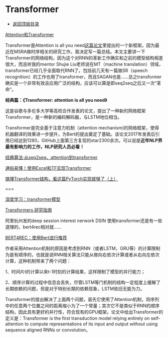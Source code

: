 # Transformer

* [返回顶层目录](../../../SUMMARY.md)



[Attention和Transformer](https://zhuanlan.zhihu.com/p/38485843)

Transformer是Attention is all you need[这篇论文](https://link.zhihu.com/?target=https%3A//arxiv.org/abs/1706.03762)里提出的一个新框架。因为最近在MSRA做时序相关的研究工作，我决定写一篇总结。本文主要讲一下Transformer的网络结构，因为这个对RNN的革新工作确实和之前的模型结构相差很大，而且听我的mentor Shujie Liu老师说在MT（machine translation）领域，transformer已经几乎全面取代RNN了。包括前几天有一篇做SR（speech recognition）的工作也用了transformer，而且SAGAN也是……总之transformer确实是一个非常有效且应用广泛的结构，应该可以算是即seq2seq之后又一次“革命”。





**经典篇：《Transformer: attention is all you need》** 

这是谷歌与多伦多大学等高校合作发表的论文，提出了一种新的网络框架Transformer，是一种新的编码解码器，与LSTM地位相当。

Transformer是完全基于注意力机制（attention mechanism)的网络框架，使得机器翻译的效果进一步提升，为Bert的提出奠定了基础。该论文2017年发表后引用已经达到1280，GitHub上面第三方复现的star2300余次。可以说是**近年NLP界最有影响力的工作，NLP研究人员必看！**



[经典算法·从seq2seq、attention到transformer](https://zhuanlan.zhihu.com/p/54368798)

[通俗易懂！使用Excel和TF实现Transformer](https://mp.weixin.qq.com/s/QRiNGxA-D9MLvv8GPnlhHg)

[搞懂Transformer结构，看这篇PyTorch实现就够了（上）](https://zhuanlan.zhihu.com/p/48731949)



===

[深度学习：transformer模型](https://blog.csdn.net/pipisorry/article/details/84946653)

[Transformers 研究指南](https://mp.weixin.qq.com/s?src=11×tamp=1571917795&ver=1932&signature=DLFKFrYQf7TOR7MXG3wvOYvj0ohuNjLUhNG8AQyEEveK3Zs-vCzNZvbl3*KNKIOLGerlgfPcfpfRylMzxUi*wIafeZDU3J9b0ARWA1vuYxHMGDaI3lEE9a*bTQonVDeo&new=1)

阿里杭州发的deep session interest nerwork DSIN 使用transformer还是有一些道理的，bert4rec相对就……

[BERT4REC：使用Bert进行推荐](https://zhuanlan.zhihu.com/p/97123417)



作者采用Attention机制的原因是考虑到RNN（或者LSTM，GRU等）的计算限制为是有顺序的，也就是说RNN相关算法只能从做向右依次计算或者从右向左依次计算，这种机制带来了两个问题：

1、时间片t的计算以来t-1时刻的计算结果，这样限制了模型的并行能力；

2、顺序计算的过程中信息会丢失，尽管LSTM等门机制的结构一定程度上缓解了长期依赖的问题，但是对于特别长期的依赖现象，LSTM依旧无能为力。

Transformer的提出解决了上面两个问题，首先它使用了Attention机制，将序列中的任意两个位置之间的距离缩小为了一个常量；其次它不是类似于RNN的顺序结构，因此具有更好的并行性，符合现有的GPU框架。论文中给出Transformer的定义是：Transformer is the first transduction model relying entirely on self-attention to compute representations of its input and output without using sequence aligned RNNs or convolution。



